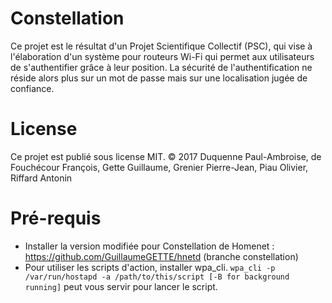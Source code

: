 # Constellation
Ce projet est le résultat d'un Projet Scientifique Collectif (PSC), qui vise à l'élaboration d'un système pour routeurs Wi-Fi qui permet aux utilisateurs de s'authentifier grâce à leur position. La sécurité de l'authentification ne réside alors plus sur un mot de passe mais sur une localisation jugée de confiance.

# License
Ce projet est publié sous license MIT.
&copy; 2017 Duquenne Paul-Ambroise, de Fouchécour François, Gette Guillaume, Grenier Pierre-Jean, Piau Olivier, Riffard Antonin

# Pré-requis

* Installer la version modifiée pour Constellation de Homenet : https://github.com/GuillaumeGETTE/hnetd (branche constellation)
* Pour utiliser les scripts d'action, installer wpa\_cli. `wpa_cli -p /var/run/hostapd -a /path/to/this/script [-B for background running]` peut vous servir pour lancer le script.
